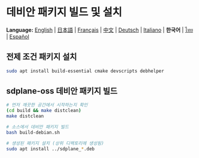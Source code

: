 # 데비안 패키지 빌드 및 설치

**Language:** [English](../en/build-debian-package.md) | [日本語](../ja/build-debian-package.md) | [Français](../fr/build-debian-package.md) | [中文](../zh/build-debian-package.md) | [Deutsch](../de/build-debian-package.md) | [Italiano](../it/build-debian-package.md) | **한국어** | [ไทย](../th/build-debian-package.md) | [Español](../es/build-debian-package.md)

## 전제 조건 패키지 설치
```bash
sudo apt install build-essential cmake devscripts debhelper
```

## sdplane-oss 데비안 패키지 빌드
```bash
# 먼저 깨끗한 공간에서 시작하는지 확인
(cd build && make distclean)
make distclean

# 소스에서 데비안 패키지 빌드
bash build-debian.sh

# 생성된 패키지 설치 (상위 디렉토리에 생성됨)
sudo apt install ../sdplane_*.deb
```